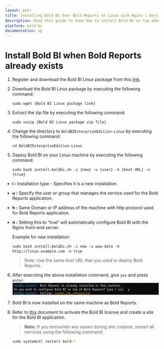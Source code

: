 ```yaml
---
layout: post
title: Installing Bold BI Over Bold Reports on Linux with Nginx | Docs
description: Read this guide to know how to install Bold BI on top when Bold Reports is installed already on Linux with Nginx.
platform: bold-bi
documentation: ug
---
```


# Install Bold BI when Bold Reports already exists

1. Register and download the Bold BI Linux package from this [link](https://www.boldbi.com/account/).

2. Download the Bold BI Linux package by executing the following command:

    ~~~shell
    sudo wget {Bold BI Linux package link}
    ~~~

3. Extract the zip file by executing the following command:

    ~~~shell
    sudo unzip {Bold BI Linux package zip file}
    ~~~ 

4. Change the directory to `BoldBIEnterpriseEdition-Linux` by executing the following command: 

    ~~~shell
    cd BoldBIEnterpriseEdition-Linux
    ~~~ 
 
5. Deploy Bold BI on your Linux machine by executing the following command:
 
    ~~~shell
    sudo bash install-boldbi.sh -i {new} -u {user} -h {host URL} -n {true} 
    ~~~

* **i :** Installation type - Specifies it is a new installation.

* **u :** Specify the user or group that manages the service used for the Bold Reports application.

* **h :** Same Domain or IP address of the machine with http protocol used for Bold Reports application. 

* **n :** Setting this to “true” will automatically configure Bold BI with the Nginx front-end server. 

    Example for new installation:
    ~~~shell
    sudo bash install-boldbi.sh -i new -u www-data -h http://linux.example.com -n true
    ~~~ 

    > Note: Use the same host URL that you used to deploy Bold Reports.

6.	After executing the above installation command, give `yes` and press `enter`.
     ![confirmation](/static/assets/installation-and-deployment/images/bold-reports-confirm.png)

7. Bold BI is now installed on the same machine as Bold Reports.

8. Refer to [this](/application-startup/latest/#activate-bold-bi-license) document to activate the Bold BI license and create a site for the Bold BI application.

   > **Note:** If you encounter any issues during site creation, restart all services using the following command:
   
   ~~~sh
   sudo systemctl restart bold-*
   ~~~